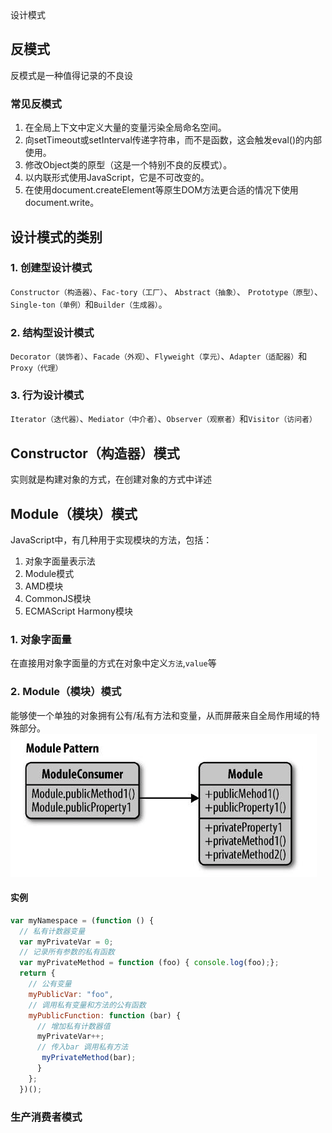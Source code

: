 <div class="title">设计模式</div>

## 反模式
反模式是一种值得记录的不良设
### 常见反模式
1. 在全局上下文中定义大量的变量污染全局命名空间。
2. 向setTimeout或setInterval传递字符串，而不是函数，这会触发eval()的内部使用。
3. 修改Object类的原型（这是一个特别不良的反模式）。
4. 以内联形式使用JavaScript，它是不可改变的。
5. 在使用document.createElement等原生DOM方法更合适的情况下使用document.write。

## 设计模式的类别
### 1. 创建型设计模式
`Constructor（构造器）`、`Fac-tory（工厂）`、 `Abstract（抽象）`、 `Prototype（原型）`、`Single-ton（单例）`和`Builder（生成器）`。

### 2. 结构型设计模式
`Decorator（装饰者）`、`Facade（外观）`、`Flyweight（享元）`、`Adapter（适配器）`和`Proxy（代理）`

### 3. 行为设计模式
`Iterator（迭代器）`、`Mediator（中介者）`、`Observer（观察者）`和`Visitor（访问者）`

## Constructor（构造器）模式
实则就是构建对象的方式，在创建对象的方式中详述

## Module（模块）模式
JavaScript中，有几种用于实现模块的方法，包括：
1. 对象字面量表示法
1. Module模式
1. AMD模块
1. CommonJS模块
1. ECMAScript Harmony模块

### 1. 对象字面量
在直接用对象字面量的方式在对象中定义`方法`,`value`等

### 2. Module（模块）模式
能够使一个单独的对象拥有公有/私有方法和变量，从而屏蔽来自全局作用域的特殊部分。
![ddd.jpeg](../img/img32.png)
#### 实例
```js
var myNamespace = (function () {
  // 私有计数器变量
  var myPrivateVar = 0;
  // 记录所有参数的私有函数
  var myPrivateMethod = function (foo) { console.log(foo);};
  return {
    // 公有变量
    myPublicVar: "foo",
    // 调用私有变量和方法的公有函数
    myPublicFunction: function (bar) {
      // 增加私有计数器值
      myPrivateVar++;
      // 传入bar 调用私有方法
       myPrivateMethod(bar);
      }
    };
  })();
```

### 生产消费者模式